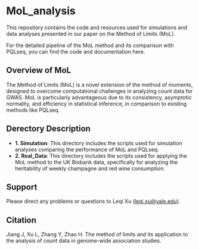 # MoL_analysis
This repository contains the code and resources used for simulations and data analyses presented in our paper on the Method of Limits (MoL).

For the detailed pipeline of the MoL method and its comparison with PQLseq, you can find the code and documentation here.

## Overview of MoL
The Method of Limits (MoL) is a novel extension of the method of moments, designed to overcome computational challenges in analyzing count data for GWAS. MoL is particularly advantageous due to its consistency, asymptotic normality, and efficiency in statistical inference, in comparison to existing methods like PQLseq.

## Derectory Description
- **1. Simulation**: This directory includes the scripts used for simulation analyses comparing the performance of MoL and PQLseq.
- **2. Real_Data**: This directory includes the scripts used for applying the MoL method to the UK Biobank data, specifically for analyzing the heritability of weekly champagne and red wine consumption.

## Support
Please direct any problems or questions to Leqi Xu (leqi.xu@yale.edu).

## Citation
Jiang J, Xu L, Zhang Y, Zhao H. The method of limits and its application to the analysis of count data in genome-wide association studies.
